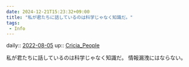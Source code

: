 ```yaml
---
date: 2024-12-21T15:23:32+09:00
title: "私が君たちに話しているのは科学じゃなく知識だ。"
tags:
 - Info
---
```


daily:: [2022-08-05](../Daily_Note/2022-08-05.md)
up:: [Cricia_People](../Bar/Novel/Nacaria/Cricia_People.md)

私が君たちに話しているのは科学じゃなく知識だ。
情報漏洩にはならない。